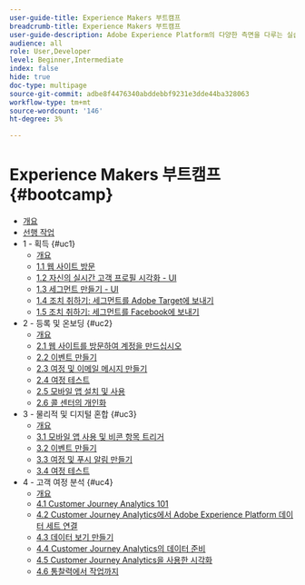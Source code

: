```yaml
---
user-guide-title: Experience Makers 부트캠프
breadcrumb-title: Experience Makers 부트캠프
user-guide-description: Adobe Experience Platform의 다양한 측면을 다루는 실습 튜토리얼입니다.
audience: all
role: User,Developer
level: Beginner,Intermediate
index: false
hide: true
doc-type: multipage
source-git-commit: adbe8f4476340abddebbf9231e3dde44ba328063
workflow-type: tm+mt
source-wordcount: '146'
ht-degree: 3%

---
```



# Experience Makers 부트캠프 {#bootcamp}

+ [개요](/help/bootcamp/overview.md)
+ [선행 작업](/help/bootcamp/prework.md)
+ 1 - 획득 {#uc1}
   + [개요](/help/bootcamp/uc/uc1/uc1.md)
   + [1.1 웹 사이트 방문](/help/bootcamp/uc/uc1/ex1.md)
   + [1.2 자신의 실시간 고객 프로필 시각화 - UI](/help/bootcamp/uc/uc1/ex2.md)
   + [1.3 세그먼트 만들기 - UI](/help/bootcamp/uc/uc1/ex3.md)
   + [1.4 조치 취하기: 세그먼트를 Adobe Target에 보내기](/help/bootcamp/uc/uc1/ex4.md)
   + [1.5 조치 취하기: 세그먼트를 Facebook에 보내기](/help/bootcamp/uc/uc1/ex5.md)
+ 2 - 등록 및 온보딩 {#uc2}
   + [개요](/help/bootcamp/uc/uc2/uc2.md)
   + [2.1 웹 사이트를 방문하여 계정을 만드십시오](/help/bootcamp/uc/uc2/ex1.md)
   + [2.2 이벤트 만들기](/help/bootcamp/uc/uc2/ex2.md)
   + [2.3 여정 및 이메일 메시지 만들기](/help/bootcamp/uc/uc2/ex3.md)
   + [2.4 여정 테스트](/help/bootcamp/uc/uc2/ex4.md)
   + [2.5 모바일 앱 설치 및 사용](/help/bootcamp/uc/uc2/ex5.md)
   + [2.6 콜 센터의 개인화](/help/bootcamp/uc/uc2/ex6.md)
+ 3 - 물리적 및 디지털 혼합 {#uc3}
   + [개요](/help/bootcamp/uc/uc3/uc3.md)
   + [3.1 모바일 앱 사용 및 비콘 항목 트리거](/help/bootcamp/uc/uc3/ex1.md)
   + [3.2 이벤트 만들기](/help/bootcamp/uc/uc3/ex2.md)
   + [3.3 여정 및 푸시 알림 만들기](/help/bootcamp/uc/uc3/ex3.md)
   + [3.4 여정 테스트](/help/bootcamp/uc/uc3/ex4.md)
+ 4 - 고객 여정 분석 {#uc4}
   + [개요](/help/bootcamp/uc/uc4/uc4.md)
   + [4.1 Customer Journey Analytics 101](/help/bootcamp/uc/uc4/ex1.md)
   + [4.2 Customer Journey Analytics에서 Adobe Experience Platform 데이터 세트 연결](/help/bootcamp/uc/uc4/ex2.md)
   + [4.3 데이터 보기 만들기](/help/bootcamp/uc/uc4/ex3.md)
   + [4.4 Customer Journey Analytics의 데이터 준비](/help/bootcamp/uc/uc4/ex4.md)
   + [4.5 Customer Journey Analytics을 사용한 시각화](/help/bootcamp/uc/uc4/ex5.md)
   + [4.6 통찰력에서 작업까지](/help/bootcamp/uc/uc4/ex6.md)